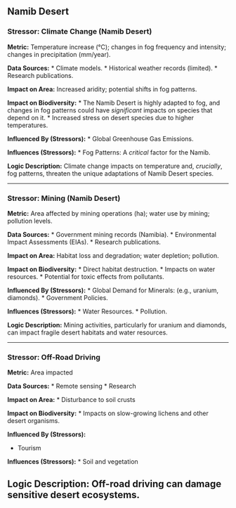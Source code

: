 ## Namib Desert

### Stressor: Climate Change (Namib Desert)

**Metric:** Temperature increase (°C); changes in fog frequency and intensity; changes in precipitation (mm/year).

**Data Sources:**
    *   Climate models.
    *   Historical weather records (limited).
    *   Research publications.

**Impact on Area:** Increased aridity; potential shifts in fog patterns.

**Impact on Biodiversity:**
    *   The Namib Desert is highly adapted to fog, and changes in fog patterns could have *significant* impacts on species that depend on it.
    *   Increased stress on desert species due to higher temperatures.

**Influenced By (Stressors):**
    *   Global Greenhouse Gas Emissions.

**Influences (Stressors):**
    *   Fog Patterns: A *critical* factor for the Namib.

**Logic Description:** Climate change impacts on temperature and, *crucially*, fog patterns, threaten the unique adaptations of Namib Desert species.

---

### Stressor: Mining (Namib Desert)

**Metric:** Area affected by mining operations (ha); water use by mining; pollution levels.

**Data Sources:**
    *   Government mining records (Namibia).
    *   Environmental Impact Assessments (EIAs).
    *   Research publications.

**Impact on Area:** Habitat loss and degradation; water depletion; pollution.

**Impact on Biodiversity:**
    *   Direct habitat destruction.
    *   Impacts on water resources.
    *   Potential for toxic effects from pollutants.

**Influenced By (Stressors):**
    *   Global Demand for Minerals: (e.g., uranium, diamonds).
    *   Government Policies.

**Influences (Stressors):**
    *   Water Resources.
    *   Pollution.

**Logic Description:** Mining activities, particularly for uranium and diamonds, can impact fragile desert habitats and water resources.

---
### Stressor: Off-Road Driving
**Metric:** Area impacted

**Data Sources:**
        * Remote sensing
        * Research

**Impact on Area:**
         * Disturbance to soil crusts

**Impact on Biodiversity:**
        *   Impacts on slow-growing lichens and other desert organisms.

**Influenced By (Stressors):**
 * Tourism

**Influences (Stressors):**
        * Soil and vegetation

**Logic Description:** Off-road driving can damage sensitive desert ecosystems.
---